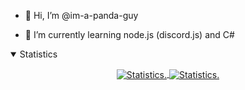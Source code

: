 - 👋 Hi, I’m @im-a-panda-guy

- 🌱 I’m currently learning node.js (discord.js) and C#
 
  </div>

<details style="cursor: pointer;" open>
  <summary>Statistics</summary>
<p align=center>
<a href="https://github.com/im-a-panda-guy">
  <img align="center" src="https://github-readme-stats.vercel.app/api?username=im-a-panda-guy&show_icons=true&include_all_commits=true&show_icons=true&title_color=fff&icon_color=f0f0f0&text_color=f0f0f0&bg_color=151b22&hide_border=true" alt="Statistics." />
  <img align="center" src="https://github-readme-stats.vercel.app/api/top-langs/?username=im-a-panda-guy&show_icons=true&show_icons=true&title_color=&icon_color=f0f0f0&text_color=f0f0f0&bg_color=151b22&hide_border=true" alt="Statistics." />
</a>
</p>
